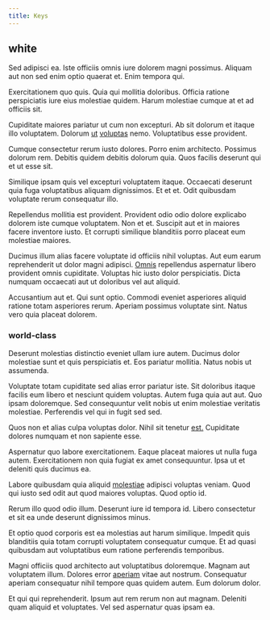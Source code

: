 ```yaml
---
title: Keys
---
```


## white

Sed adipisci ea. Iste officiis omnis iure dolorem magni possimus. Aliquam aut non sed enim optio quaerat et. Enim tempora qui.

Exercitationem quo quis. Quia qui mollitia doloribus. Officia ratione perspiciatis iure eius molestiae quidem. Harum molestiae cumque at et ad officiis sit.

Cupiditate maiores pariatur ut cum non excepturi. Ab sit dolorum et itaque illo voluptatem. Dolorum [ut](/consequatur/ipsam/steel_namibia_kiribati.md) [voluptas](/facere/temporibus/tasty_frozen_salad_security.md) nemo. Voluptatibus esse provident.

Cumque consectetur rerum iusto dolores. Porro enim architecto. Possimus dolorum rem. Debitis quidem debitis dolorum quia. Quos facilis deserunt qui et ut esse sit.

Similique ipsam quis vel excepturi voluptatem itaque. Occaecati deserunt quia fuga voluptatibus aliquam dignissimos. Et et et. Odit quibusdam voluptate rerum consequatur illo.

Repellendus mollitia est provident. Provident odio odio dolore explicabo dolorem iste cumque voluptatem. Non et et. Suscipit aut et in maiores facere inventore iusto. Et corrupti similique blanditiis porro placeat eum molestiae maiores.

Ducimus illum alias facere voluptate id officiis nihil voluptas. Aut eum earum reprehenderit ut dolor magni adipisci. [Omnis](/dolore/nemo/green.md) repellendus aspernatur libero provident omnis cupiditate. Voluptas hic iusto dolor perspiciatis. Dicta numquam occaecati aut ut doloribus vel aut aliquid.

Accusantium aut et. Qui sunt optio. Commodi eveniet asperiores aliquid ratione totam asperiores rerum. Aperiam possimus voluptate sint. Natus vero quia placeat dolorem.

### world-class

Deserunt molestias distinctio eveniet ullam iure autem. Ducimus dolor molestiae sunt et quis perspiciatis et. Eos pariatur mollitia. Natus nobis ut assumenda.

Voluptate totam cupiditate sed alias error pariatur iste. Sit doloribus itaque facilis eum libero et nesciunt quidem voluptas. Autem fuga quia aut aut. Quo ipsam doloremque. Sed consequuntur velit nobis ut enim molestiae veritatis molestiae. Perferendis vel qui in fugit sed sed.

Quos non et alias culpa voluptas dolor. Nihil sit tenetur [est.](/dolore/odio/neque/libero/central_tools__jewelery_&_sports.md) Cupiditate dolores numquam et non sapiente esse.

Aspernatur quo labore exercitationem. Eaque placeat maiores ut nulla fuga autem. Exercitationem non quia fugiat ex amet consequuntur. Ipsa ut et deleniti quis ducimus ea.

Labore quibusdam quia aliquid [molestiae](/consequatur/architecto/ergonomic_assimilated_avon.md) adipisci voluptas veniam. Quod qui iusto sed odit aut quod maiores voluptas. Quod optio id.

Rerum illo quod odio illum. Deserunt iure id tempora id. Libero consectetur et sit ea unde deserunt dignissimos minus.

Et optio quod corporis est ea molestias aut harum similique. Impedit quis blanditiis quia totam corrupti voluptatem consequatur cumque. Et ad quasi quibusdam aut voluptatibus eum ratione perferendis temporibus.

Magni officiis quod architecto aut voluptatibus doloremque. Magnam aut voluptatem illum. Dolores error [aperiam](/dolore/et/granite_generic_rubber_shirt.md) vitae aut nostrum. Consequatur aperiam consequatur nihil tempore quas quidem autem. Eum dolorum dolor.

Et qui qui reprehenderit. Ipsum aut rem rerum non aut magnam. Deleniti quam aliquid et voluptates. Vel sed aspernatur quas ipsam ea.
